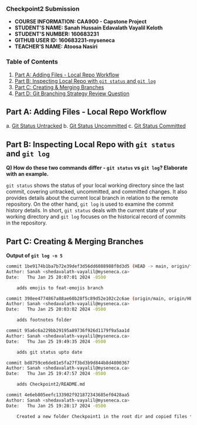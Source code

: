 ### Checkpoint2 Submission

- **COURSE INFORMATION: CAA900 - Capstone Project**
- **STUDENT’S NAME: Sanah Hussain Edavalath Vayalil Keloth**
- **STUDENT'S NUMBER: 160683231**
- **GITHUB USER ID: 160683231-myseneca**
- **TEACHER’S NAME: Atoosa Nasiri**

### Table of Contents

1. [Part A: Adding Files - Local Repo Workflow](#part-a-adding-files---local-repo-workflow)
2. [Part B: Inspecting Local Repo with `git status` and `git log`](#part-b-inspecting-local-repo-with-git-status-and-git-log)
3. [Part C: Creating & Merging Branches](#part-c-creating--merging-branches)
4. [Part D: Git Branching Strategy Review Question](#part-d-git-branching-strategy-review-question)

## Part A: Adding Files - Local Repo Workflow

a. [Git Status Untracked](git_status_untracked.txt)
b. [Git Status Uncommitted](git_status_uncommitted.txt)
c. [Git Status Committed](git_status_committed.txt)

## Part B: Inspecting Local Repo with `git status` and `git log`

**Q) How do these two commands differ - `git status` vs `git log`? Elaborate with an example.**

`git status` shows the status of your local working directory since the last commit, covering untracked, uncommitted, and committed changes. It also provides details about the current local branch in relation to the remote repository. On the other hand, `git log` is used to examine the commit history details. In short, `git status` deals with the current state of your working directory and `git log` focuses on the historical record of commits in the repository.

## Part C: Creating & Merging Branches

**Output of `git log -n 5`**
```bash
commit 1be9174b1ba7b72e39def3d56dd6088988f8d3d5 (HEAD -> main, origin/feat-emojis, feat-emojis)
Author: Sanah <shedavalath-vayalil@myseneca.ca>
Date:   Thu Jan 25 20:07:01 2024 -0500

    adds emojis to feat-emojis branch

commit 398ee4774867a88ae60b28f5c89d52e102c2c6ae (origin/main, origin/HEAD)
Author: Sanah <shedavalath-vayalil@myseneca.ca>
Date:   Thu Jan 25 20:03:02 2024 -0500

    adds footnotes folder

commit 95a6c6a229bb29195a89736f926d1179f9a5aa1d
Author: Sanah <shedavalath-vayalil@myseneca.ca>
Date:   Thu Jan 25 19:49:35 2024 -0500

    adds git status upto date

commit bd8759ce6de81e5fa27f3bd3b9d844b8d4800367
Author: Sanah <shedavalath-vayalil@myseneca.ca>
Date:   Thu Jan 25 19:47:57 2024 -0500

    adds Checkpoint2/README.md

commit 4e6eb805eefc133902f921872343685ef0428aa5
Author: Sanah <shedavalath-vayalil@myseneca.ca>
Date:   Thu Jan 25 19:28:17 2024 -0500

    Created a new folder Checkpoint1 in the root dir and copied files to it
```
